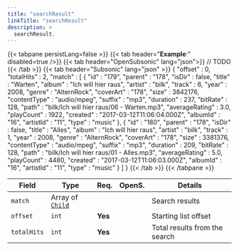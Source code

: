 ```yaml
---
title: "searchResult"
linkTitle: "searchResult"
description: >
  searchResult.
---
```


{{< tabpane persistLang=false >}}
{{< tab header="**Example**:" disabled=true />}}
{{< tab header="OpenSubsonic" lang="json">}}
// TODO
{{< /tab >}}
{{< tab header="Subsonic" lang="json" >}}
{
  "offset" : 0,
  "totalHits" : 2,
  "match" : [ {
    "id" : "179",
    "parent" : "178",
    "isDir" : false,
    "title" : "Warten",
    "album" : "Ich will hier raus",
    "artist" : "bilk",
    "track" : 6,
    "year" : 2008,
    "genre" : "AlternRock",
    "coverArt" : "178",
    "size" : 3842176,
    "contentType" : "audio/mpeg",
    "suffix" : "mp3",
    "duration" : 237,
    "bitRate" : 128,
    "path" : "bilk/Ich will hier raus/06 - Warten.mp3",
    "averageRating" : 3.0,
    "playCount" : 1922,
    "created" : "2017-03-12T11:06:04.000Z",
    "albumId" : "16",
    "artistId" : "11",
    "type" : "music"
  }, {
    "id" : "180",
    "parent" : "178",
    "isDir" : false,
    "title" : "Alles",
    "album" : "Ich will hier raus",
    "artist" : "bilk",
    "track" : 1,
    "year" : 2008,
    "genre" : "AlternRock",
    "coverArt" : "178",
    "size" : 3381376,
    "contentType" : "audio/mpeg",
    "suffix" : "mp3",
    "duration" : 209,
    "bitRate" : 128,
    "path" : "bilk/Ich will hier raus/01 - Alles.mp3",
    "averageRating" : 5.0,
    "playCount" : 4480,
    "created" : "2017-03-12T11:06:03.000Z",
    "albumId" : "16",
    "artistId" : "11",
    "type" : "music"
  } ]
}
{{< /tab >}}
{{< /tabpane >}}

| Field       | Type                        | Req.    | OpenS. | Details                       |
|-------------|-----------------------------|---------|--------|-------------------------------|
| `match`     | Array of [`Child`](../child) |         |        | Search results                |
| `offset`    | `int`                       | **Yes** |        | Starting list offset          |
| `totalHits` | `int`                       | **Yes** |        | Total results from the search |

